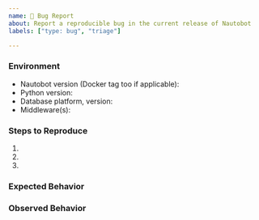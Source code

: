 ```yaml
---
name: 🐛 Bug Report
about: Report a reproducible bug in the current release of Nautobot
labels: ["type: bug", "triage"]

---
```


<!--
    NOTE: IF YOUR ISSUE DOES NOT FOLLOW THIS TEMPLATE, IT WILL BE CLOSED.

    This form is only for reporting reproducible bugs. If you need assistance
    with Nautobot installation, or if you have a general question, please start a
    discussion instead: https://github.com/nautobot/nautobot/discussions

    Please describe the environment in which you are running Nautobot. Be sure
    that you are running an unmodified instance of the latest stable release
    before submitting a bug report, and that any Apps have been disabled.
-->
### Environment
* Nautobot version (Docker tag too if applicable):
* Python version:
* Database platform, version:
* Middleware(s):

<!--
    Describe in detail the exact steps that someone else can take to reproduce
    this bug using the current stable release of Nautobot. Begin with the
    creation of any necessary database objects and call out every operation
    being performed explicitly. If reporting a bug in the REST API, be sure to
    reconstruct the raw HTTP request(s) being made: Don't rely on a client
    library such as pynautobot.
-->
### Steps to Reproduce
1.
2.
3.

<!-- What did you expect to happen? -->
### Expected Behavior


<!-- What happened instead? -->
### Observed Behavior
